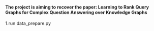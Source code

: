 #### The project is aiming to recover the paper: Learning to Rank Query Graphs for Complex Question Answering over Knowledge Graphs

1.run data_prepare.py